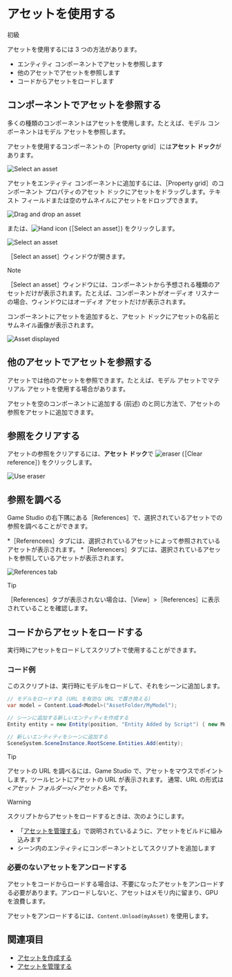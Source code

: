 # アセットを使用する

<span class="label label-doc-level">初級</span>

アセットを使用するには 3 つの方法があります。

* エンティティ コンポーネントでアセットを参照します
* 他のアセットでアセットを参照します
* コードからアセットをロードします

## コンポーネントでアセットを参照する

多くの種類のコンポーネントはアセットを使用します。たとえば、モデル コンポーネントはモデル アセットを参照します。

アセットを使用するコンポーネントの［Property grid］には**アセット ドック**があります。

![Select an asset](media/use-assets-asset-picker-dock.png)

アセットをエンティティ コンポーネントに追加するには、［Property grid］のコンポーネント プロパティのアセット ドックにアセットをドラッグします。テキスト フィールドまたは空のサムネイルにアセットをドロップできます。

![Drag and drop an asset](media/use-assets-drag-and-drop.png)

または、![Hand icon](~/manual/game-studio/media/hand-icon.png) (［Select an asset］) をクリックします。

![Select an asset](media/use-assets-asset-picker.png)

［Select an asset］ウィンドウが開きます。

> [!NOTE]
>［Select an asset］ウィンドウには、コンポーネントから予想される種類のアセットだけが表示されます。たとえば、コンポーネントがオーディオ リスナーの場合、ウィンドウにはオーディオ アセットだけが表示されます。

コンポーネントにアセットを追加すると、アセット ドックにアセットの名前とサムネイル画像が表示されます。

![Asset displayed](media/asset-displayed.png)

## 他のアセットでアセットを参照する

アセットでは他のアセットを参照できます。たとえば、モデル アセットでマテリアル アセットを使用する場合があります。

アセットを空のコンポーネントに追加する (前述) のと同じ方法で、アセットの参照をアセットに追加できます。

## 参照をクリアする

アセットの参照をクリアするには、**アセット ドック**で ![eraser](media/use-assets-eraser.png) (［Clear reference］) をクリックします。

![Use eraser](media/use-eraser.png)

## 参照を調べる

Game Studio の右下隅にある［References］で、選択されているアセットでの参照を調べることができます。

*［Referencees］タブには、選択されているアセットによって参照されているアセットが表示されます。
*［Referencers］タブには、選択されているアセットを参照しているアセットが表示されます。

![References tab](media/use-assets-references-tab.png)

> [!TIP]
>［References］タブが表示されない場合は、［View］>［References］に表示されていることを確認します。

## コードからアセットをロードする

実行時にアセットをロードしてスクリプトで使用することができます。

### コード例
このスクリプトは、実行時にモデルをロードして、それをシーンに追加します。

```cs
// モデルをロードする (URL を有効な URL で置き換える)
var model = Content.Load<Model>("AssetFolder/MyModel");

// シーンに追加する新しいエンティティを作成する
Entity entity = new Entity(position, "Entity Added by Script") { new ModelComponent { Model = model } };

// 新しいエンティティをシーンに追加する
SceneSystem.SceneInstance.RootScene.Entities.Add(entity);
```

> [!TIP]
> アセットの URL を調べるには、Game Studio で、アセットをマウスでポイントします。ツールヒントにアセットの URL が表示されます。  通常、URL の形式は *<アセット フォルダー>/<アセット名>* です。

> [!WARNING]
> スクリプトからアセットをロードするときは、次のようにします。
> * 「[アセットを管理する](manage-assets.md)」で説明されているように、アセットをビルドに組み込みます
> * シーン内のエンティティにコンポーネントとしてスクリプトを追加します

### 必要のないアセットをアンロードする

アセットをコードからロードする場合は、不要になったアセットをアンロードする必要があります。アンロードしないと、アセットはメモリ内に留まり、GPU を浪費します。

アセットをアンロードするには、``Content.Unload(myAsset)`` を使用します。

## 関連項目

* [アセットを作成する](create-assets.md)
* [アセットを管理する](manage-assets.md)

